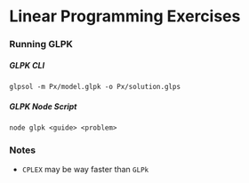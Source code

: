 # Linear Programming Exercises

### Running GLPK

##### GLPK CLI

```
glpsol -m Px/model.glpk -o Px/solution.glps
```

##### GLPK Node Script

```
node glpk <guide> <problem>
```

### Notes

- `CPLEX` may be way faster than `GLPk`
